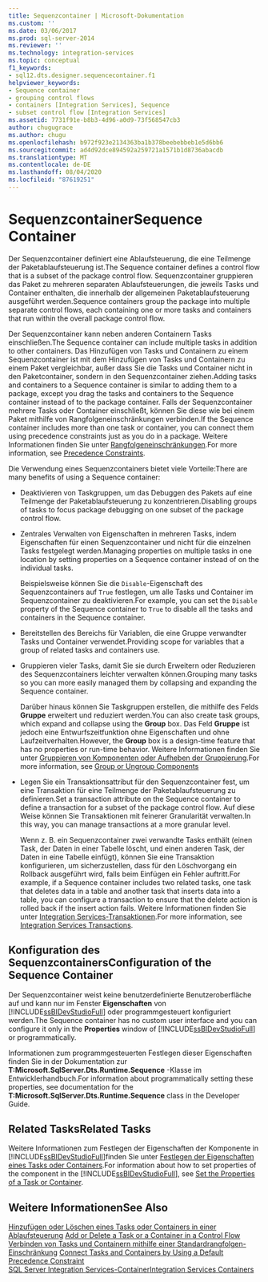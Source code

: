 ```yaml
---
title: Sequenzcontainer | Microsoft-Dokumentation
ms.custom: ''
ms.date: 03/06/2017
ms.prod: sql-server-2014
ms.reviewer: ''
ms.technology: integration-services
ms.topic: conceptual
f1_keywords:
- sql12.dts.designer.sequencecontainer.f1
helpviewer_keywords:
- Sequence container
- grouping control flows
- containers [Integration Services], Sequence
- subset control flow [Integration Services]
ms.assetid: 7731f91e-b8b3-4d96-a0d9-73f568547cb3
author: chugugrace
ms.author: chugu
ms.openlocfilehash: b972f923e2134363ba1b378beebebbeb1e5d6bb6
ms.sourcegitcommit: ad4d92dce894592a259721a1571b1d8736abacdb
ms.translationtype: MT
ms.contentlocale: de-DE
ms.lasthandoff: 08/04/2020
ms.locfileid: "87619251"
---
```

# <a name="sequence-container"></a><span data-ttu-id="7cf1a-102">Sequenzcontainer</span><span class="sxs-lookup"><span data-stu-id="7cf1a-102">Sequence Container</span></span>
  <span data-ttu-id="7cf1a-103">Der Sequenzcontainer definiert eine Ablaufsteuerung, die eine Teilmenge der Paketablaufsteuerung ist.</span><span class="sxs-lookup"><span data-stu-id="7cf1a-103">The Sequence container defines a control flow that is a subset of the package control flow.</span></span> <span data-ttu-id="7cf1a-104">Sequenzcontainer gruppieren das Paket zu mehreren separaten Ablaufsteuerungen, die jeweils Tasks und Container enthalten, die innerhalb der allgemeinen Paketablaufsteuerung ausgeführt werden.</span><span class="sxs-lookup"><span data-stu-id="7cf1a-104">Sequence containers group the package into multiple separate control flows, each containing one or more tasks and containers that run within the overall package control flow.</span></span>  
  
 <span data-ttu-id="7cf1a-105">Der Sequenzcontainer kann neben anderen Containern Tasks einschließen.</span><span class="sxs-lookup"><span data-stu-id="7cf1a-105">The Sequence container can include multiple tasks in addition to other containers.</span></span> <span data-ttu-id="7cf1a-106">Das Hinzufügen von Tasks und Containern zu einem Sequenzcontainer ist mit dem Hinzufügen von Tasks und Containern zu einem Paket vergleichbar, außer dass Sie die Tasks und Container nicht in den Paketcontainer, sondern in den Sequenzcontainer ziehen.</span><span class="sxs-lookup"><span data-stu-id="7cf1a-106">Adding tasks and containers to a Sequence container is similar to adding them to a package, except you drag the tasks and containers to the Sequence container instead of to the package container.</span></span> <span data-ttu-id="7cf1a-107">Falls der Sequenzcontainer mehrere Tasks oder Container einschließt, können Sie diese wie bei einem Paket mithilfe von Rangfolgeneinschränkungen verbinden.</span><span class="sxs-lookup"><span data-stu-id="7cf1a-107">If the Sequence container includes more than one task or container, you can connect them using precedence constraints just as you do in a package.</span></span> <span data-ttu-id="7cf1a-108">Weitere Informationen finden Sie unter [Rangfolgeneinschränkungen](precedence-constraints.md).</span><span class="sxs-lookup"><span data-stu-id="7cf1a-108">For more information, see [Precedence Constraints](precedence-constraints.md).</span></span>  
  
 <span data-ttu-id="7cf1a-109">Die Verwendung eines Sequenzcontainers bietet viele Vorteile:</span><span class="sxs-lookup"><span data-stu-id="7cf1a-109">There are many benefits of using a Sequence container:</span></span>  
  
-   <span data-ttu-id="7cf1a-110">Deaktivieren von Taskgruppen, um das Debuggen des Pakets auf eine Teilmenge der Paketablaufsteuerung zu konzentrieren.</span><span class="sxs-lookup"><span data-stu-id="7cf1a-110">Disabling groups of tasks to focus package debugging on one subset of the package control flow.</span></span>  
  
-   <span data-ttu-id="7cf1a-111">Zentrales Verwalten von Eigenschaften in mehreren Tasks, indem Eigenschaften für einen Sequenzcontainer und nicht für die einzelnen Tasks festgelegt werden.</span><span class="sxs-lookup"><span data-stu-id="7cf1a-111">Managing properties on multiple tasks in one location by setting properties on a Sequence container instead of on the individual tasks.</span></span>  
  
     <span data-ttu-id="7cf1a-112">Beispielsweise können Sie die `Disable`-Eigenschaft des Sequenzcontainers auf `True` festlegen, um alle Tasks und Container im Sequenzcontainer zu deaktivieren.</span><span class="sxs-lookup"><span data-stu-id="7cf1a-112">For example, you can set the `Disable` property of the Sequence container to `True` to disable all the tasks and containers in the Sequence container.</span></span>  
  
-   <span data-ttu-id="7cf1a-113">Bereitstellen des Bereichs für Variablen, die eine Gruppe verwandter Tasks und Container verwendet.</span><span class="sxs-lookup"><span data-stu-id="7cf1a-113">Providing scope for variables that a group of related tasks and containers use.</span></span>  
  
-   <span data-ttu-id="7cf1a-114">Gruppieren vieler Tasks, damit Sie sie durch Erweitern oder Reduzieren des Sequenzcontainers leichter verwalten können.</span><span class="sxs-lookup"><span data-stu-id="7cf1a-114">Grouping many tasks so you can more easily managed them by collapsing and expanding the Sequence container.</span></span>  
  
     <span data-ttu-id="7cf1a-115">Darüber hinaus können Sie Taskgruppen erstellen, die mithilfe des Felds **Gruppe** erweitert und reduziert werden.</span><span class="sxs-lookup"><span data-stu-id="7cf1a-115">You can also create task groups, which expand and collapse using the **Group** box.</span></span> <span data-ttu-id="7cf1a-116">Das Feld **Gruppe** ist jedoch eine Entwurfszeitfunktion ohne Eigenschaften und ohne Laufzeitverhalten.</span><span class="sxs-lookup"><span data-stu-id="7cf1a-116">However, the **Group** box is a design-time feature that has no properties or run-time behavior.</span></span> <span data-ttu-id="7cf1a-117">Weitere Informationen finden Sie unter [Gruppieren von Komponenten oder Aufheben der Gruppierung](../group-or-ungroup-components.md).</span><span class="sxs-lookup"><span data-stu-id="7cf1a-117">For more information, see [Group or Ungroup Components](../group-or-ungroup-components.md)</span></span>  
  
-   <span data-ttu-id="7cf1a-118">Legen Sie ein Transaktionsattribut für den Sequenzcontainer fest, um eine Transaktion für eine Teilmenge der Paketablaufsteuerung zu definieren.</span><span class="sxs-lookup"><span data-stu-id="7cf1a-118">Set a transaction attribute on the Sequence container to define a transaction for a subset of the package control flow.</span></span> <span data-ttu-id="7cf1a-119">Auf diese Weise können Sie Transaktionen mit feinerer Granularität verwalten.</span><span class="sxs-lookup"><span data-stu-id="7cf1a-119">In this way, you can manage transactions at a more granular level.</span></span>  
  
     <span data-ttu-id="7cf1a-120">Wenn z. B. ein Sequenzcontainer zwei verwandte Tasks enthält (einen Task, der Daten in einer Tabelle löscht, und einen anderen Task, der Daten in eine Tabelle einfügt), können Sie eine Transaktion konfigurieren, um sicherzustellen, dass für den Löschvorgang ein Rollback ausgeführt wird, falls beim Einfügen ein Fehler auftritt.</span><span class="sxs-lookup"><span data-stu-id="7cf1a-120">For example, if a Sequence container includes two related tasks, one task that deletes data in a table and another task that inserts data into a table, you can configure a transaction to ensure that the delete action is rolled back if the insert action fails.</span></span> <span data-ttu-id="7cf1a-121">Weitere Informationen finden Sie unter [Integration Services-Transaktionen](../integration-services-transactions.md).</span><span class="sxs-lookup"><span data-stu-id="7cf1a-121">For more information, see [Integration Services Transactions](../integration-services-transactions.md).</span></span>  
  
## <a name="configuration-of-the-sequence-container"></a><span data-ttu-id="7cf1a-122">Konfiguration des Sequenzcontainers</span><span class="sxs-lookup"><span data-stu-id="7cf1a-122">Configuration of the Sequence Container</span></span>  
 <span data-ttu-id="7cf1a-123">Der Sequenzcontainer weist keine benutzerdefinierte Benutzeroberfläche auf und kann nur im Fenster **Eigenschaften** von [!INCLUDE[ssBIDevStudioFull](../../includes/ssbidevstudiofull-md.md)] oder programmgesteuert konfiguriert werden.</span><span class="sxs-lookup"><span data-stu-id="7cf1a-123">The Sequence container has no custom user interface and you can configure it only in the **Properties** window of [!INCLUDE[ssBIDevStudioFull](../../includes/ssbidevstudiofull-md.md)] or programmatically.</span></span>  
  
 <span data-ttu-id="7cf1a-124">Informationen zum programmgesteuerten Festlegen dieser Eigenschaften finden Sie in der Dokumentation zur **T:Microsoft.SqlServer.Dts.Runtime.Sequence** -Klasse im Entwicklerhandbuch.</span><span class="sxs-lookup"><span data-stu-id="7cf1a-124">For information about programmatically setting these properties, see documentation for the **T:Microsoft.SqlServer.Dts.Runtime.Sequence** class in the Developer Guide.</span></span>  
  
## <a name="related-tasks"></a><span data-ttu-id="7cf1a-125">Related Tasks</span><span class="sxs-lookup"><span data-stu-id="7cf1a-125">Related Tasks</span></span>  
 <span data-ttu-id="7cf1a-126">Weitere Informationen zum Festlegen der Eigenschaften der Komponente in [!INCLUDE[ssBIDevStudioFull](../../includes/ssbidevstudiofull-md.md)]finden Sie unter [Festlegen der Eigenschaften eines Tasks oder Containers](../set-the-properties-of-a-task-or-container.md).</span><span class="sxs-lookup"><span data-stu-id="7cf1a-126">For information about how to set properties of the component in the [!INCLUDE[ssBIDevStudioFull](../../includes/ssbidevstudiofull-md.md)], see [Set the Properties of a Task or Container](../set-the-properties-of-a-task-or-container.md).</span></span>  
  
## <a name="see-also"></a><span data-ttu-id="7cf1a-127">Weitere Informationen</span><span class="sxs-lookup"><span data-stu-id="7cf1a-127">See Also</span></span>  
 <span data-ttu-id="7cf1a-128">[Hinzufügen oder Löschen eines Tasks oder Containers in einer Ablaufsteuerung](add-or-delete-a-task-or-a-container-in-a-control-flow.md) </span><span class="sxs-lookup"><span data-stu-id="7cf1a-128">[Add or Delete a Task or a Container in a Control Flow](add-or-delete-a-task-or-a-container-in-a-control-flow.md) </span></span>  
 <span data-ttu-id="7cf1a-129">[Verbinden von Tasks und Containern mithilfe einer Standardrangfolgen-Einschränkung](../connect-tasks-and-containers-by-using-a-default-precedence-constraint.md) </span><span class="sxs-lookup"><span data-stu-id="7cf1a-129">[Connect Tasks and Containers by Using a Default Precedence Constraint](../connect-tasks-and-containers-by-using-a-default-precedence-constraint.md) </span></span>  
 [<span data-ttu-id="7cf1a-130">SQL Server Integration Services-Container</span><span class="sxs-lookup"><span data-stu-id="7cf1a-130">Integration Services Containers</span></span>](integration-services-containers.md)  
  
  
